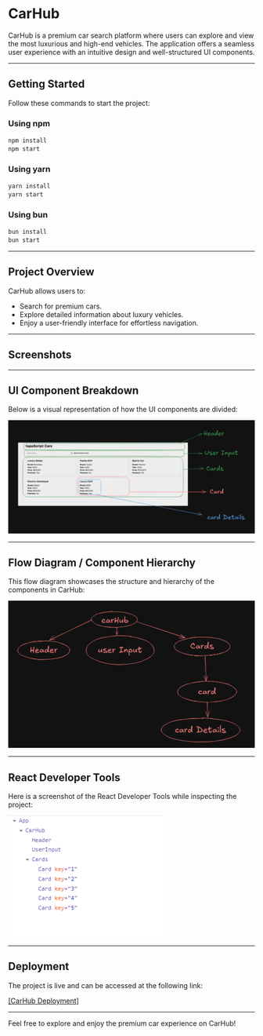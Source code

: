 # CarHub

CarHub is a premium car search platform where users can explore and view the most luxurious and high-end vehicles. The application offers a seamless user experience with an intuitive design and well-structured UI components.

---

## Getting Started

Follow these commands to start the project:

### Using npm

```bash
npm install
npm start
```

### Using yarn

```bash
yarn install
yarn start
```

### Using bun

```bash
bun install
bun start
```

---

## Project Overview

CarHub allows users to:

- Search for premium cars.
- Explore detailed information about luxury vehicles.
- Enjoy a user-friendly interface for effortless navigation.

---

## Screenshots

---

## UI Component Breakdown

Below is a visual representation of how the UI components are divided:

![UI Components](./public/UX.png)

---

## Flow Diagram / Component Hierarchy

This flow diagram showcases the structure and hierarchy of the components in CarHub:

![Component Hierarchy](./public/flowchart.png)

---

## React Developer Tools

Here is a screenshot of the React Developer Tools while inspecting the project:

![React Dev Tools](./public/reactdevtool.png)

---

## Deployment

The project is live and can be accessed at the following link:

[[CarHub Deployment]](https://car-hub-eight-jet.vercel.app/)

---

Feel free to explore and enjoy the premium car experience on CarHub!
